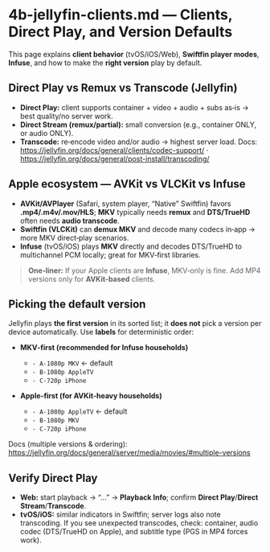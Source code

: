 # 4b-jellyfin-clients.md — Clients, Direct Play, and Version Defaults

This page explains **client behavior** (tvOS/iOS/Web), **Swiftfin player modes**, **Infuse**, and
how to make the **right version** play by default.

## Direct Play vs Remux vs Transcode (Jellyfin)

- **Direct Play:** client supports container + video + audio + subs as‑is → best quality/no server
  work.
- **Direct Stream (remux/partial):** small conversion (e.g., container ONLY, or audio ONLY).
- **Transcode:** re‑encode video and/or audio → highest server load.
Docs: <https://jellyfin.org/docs/general/clients/codec-support/> ·
<https://jellyfin.org/docs/general/post-install/transcoding/>

## Apple ecosystem — AVKit vs VLCKit vs Infuse

- **AVKit/AVPlayer** (Safari, system player, “Native” Swiftfin) favors **.mp4/.m4v/.mov/HLS**;
  **MKV** typically needs **remux** and **DTS/TrueHD** often needs **audio transcode**.
- **Swiftfin (VLCKit)** can **demux MKV** and decode many codecs in‑app → more MKV direct‑play
  scenarios.
- **Infuse** (tvOS/iOS) plays **MKV** directly and decodes DTS/TrueHD to multichannel PCM locally;
  great for MKV‑first libraries.

> **One‑liner:** If your Apple clients are **Infuse**, MKV‑only is fine. Add MP4 versions only for
> **AVKit‑based** clients.

## Picking the default version

Jellyfin plays **the first version** in its sorted list; it **does not** pick a version per device
automatically. Use **labels** for deterministic order:

- **MKV‑first (recommended for Infuse households)**
  - `- A-1080p MKV`  ← default
  - `- B-1080p AppleTV`
  - `- C-720p iPhone`

- **Apple‑first (for AVKit‑heavy households)**
  - `- A-1080p AppleTV`  ← default
  - `- B-1080p MKV`
  - `- C-720p iPhone`

Docs (multiple versions & ordering):
<https://jellyfin.org/docs/general/server/media/movies/#multiple-versions>

## Verify Direct Play

- **Web:** start playback → “...” → **Playback Info**; confirm **Direct Play**/**Direct
  Stream**/**Transcode**.
- **tvOS/iOS:** similar indicators in Swiftfin; server logs also note transcoding.
If you see unexpected transcodes, check: container, audio codec (DTS/TrueHD on Apple), and subtitle
type (PGS in MP4 forces work).

